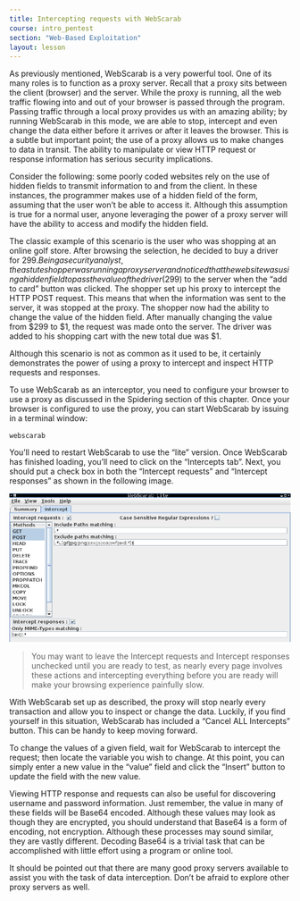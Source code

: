 ```yaml
---
title: Intercepting requests with WebScarab
course: intro_pentest
section: "Web-Based Exploitation"
layout: lesson
---
```


As previously mentioned, WebScarab is a very powerful tool. One of its many
roles is to function as a proxy server. Recall that a proxy sits between the
client (browser) and the server. While the proxy is running, all the web traffic
flowing into and out of your browser is passed through the program. Passing
traffic through a local proxy provides us with an amazing ability; by running
WebScarab in this mode, we are able to stop, intercept and even change the data
either before it arrives or after it leaves the browser. This is a subtle but
important point; the use of a proxy allows us to make changes to data in
transit. The ability to manipulate or view HTTP request or response information
has serious security implications.

Consider the following: some poorly coded websites rely on the use of hidden
fields to transmit information to and from the client. In these instances, the
programmer makes use of a hidden field of the form, assuming that the user won’t
be able to access it. Although this assumption is true for a normal user, anyone
leveraging the power of a proxy server will have the ability to access and
modify the hidden field.

The classic example of this scenario is the user who was shopping at an online
golf store. After browsing the selection, he decided to buy a driver for $299.
Being a security analyst, the astute shopper was running a proxy server and
noticed that the website was using a hidden field to pass the value of the
driver ($299) to the server when the “add to card” button was clicked. The
shopper set up his proxy to intercept the HTTP POST request. This means that
when the information was sent to the server, it was stopped at the proxy. The
shopper now had the ability to change the value of the hidden field. After
manually changing the value from $299 to $1, the request was made onto the
server. The driver was added to his shopping cart with the new total due was
$1.

Although this scenario is not as common as it used to be, it certainly
demonstrates the power of using a proxy to intercept and inspect HTTP requests
and responses.

To use WebScarab as an interceptor, you need to configure your browser to use a
proxy as discussed in the Spidering section of this chapter. Once your browser
is configured to use the proxy, you can start WebScarab by issuing in a terminal
window:

```
webscarab
```

You’ll need to restart WebScarab to use the “lite” version. Once WebScarab has
finished loading, you’ll need to click on the “Intercepts tab”. Next, you should
put a check box in both the “Intercept requests” and “Intercept responses” as
shown in the following image.

![](/img/courses/intro-pentest/webscarab1.png)

> You may want to leave the Intercept requests and Intercept responses unchecked
> until you are ready to test, as nearly every page involves these actions and
> intercepting everything before you are ready will make your browsing
> experience painfully slow.

With WebScarab set up as described, the proxy will stop nearly every transaction
and allow you to inspect or change the data. Luckily, if you find yourself in
this situation, WebScarab has included a “Cancel ALL Intercepts” button. This
can be handy to keep moving forward.

To change the values of a given field, wait for WebScarab to intercept the
request; then locate the variable you wish to change. At this point, you can
simply enter a new value in the “value” field and click the “Insert” button to
update the field with the new value.

Viewing HTTP response and requests can also be useful for discovering username
and password information. Just remember, the value in many of these fields will
be Base64 encoded. Although these values may look as though they are encrypted,
you should understand that Base64 is a form of encoding, not encryption.
Although these processes may sound similar, they are vastly different. Decoding
Base64 is a trivial task that can be accomplished with little effort using a
program or online tool.

It should be pointed out that there are many good proxy servers available to
assist you with the task of data interception. Don’t be afraid to explore other
proxy servers as well.
